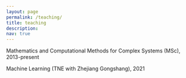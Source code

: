 ```yaml
---
layout: page
permalink: /teaching/
title: teaching
description: 
nav: true
---
```




Mathematics and Computational Methods for Complex Systems (MSc), 2013-present

Machine Learning (TNE with Zhejiang Gongshang), 2021

